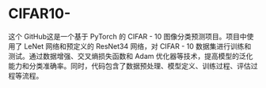 # CIFAR10-
这个 GitHub这是一个基于 PyTorch 的 CIFAR - 10 图像分类预测项目。项目中使用了 LeNet 网络和预定义的 ResNet34 网络，对 CIFAR - 10 数据集进行训练和测试。通过数据增强、交叉熵损失函数和 Adam 优化器等技术，提高模型的泛化能力和分类准确率。同时，代码包含了数据预处理、模型定义、训练过程、评估过程等流程。
